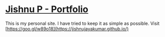 # [Jishnu P - Portfolio](https://jishnujayakumar.github.io/)
This is my personal site. I have tried to keep it as simple as possible.
Visit [https://goo.gl/w89o18](https://jishnujayakumar.github.io/)
